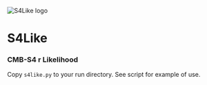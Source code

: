 ![S4Like logo](https://github.com/1cosmologist/s4like/blob/logo.png?raw=true)
# S4Like
### CMB-S4 r Likelihood

Copy `s4like.py` to your run directory. See script for example of use.